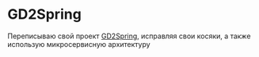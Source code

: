 GD2Spring
======

Переписываю свой проект [GD2Spring](https://github.com/ScarletRedMan/GD2Spring), исправляя свои косяки, а также использую микросервисную архитектуру
